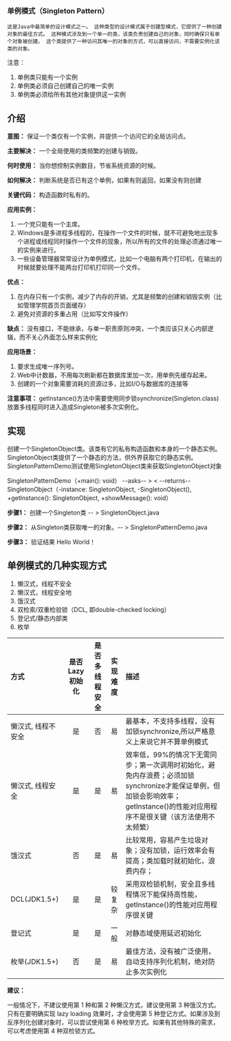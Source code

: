 ### 单例模式（Singleton Pattern）

`这是Java中最简单的设计模式之一。
这种类型的设计模式属于创建型模式，它提供了一种创建对象的最佳方式。
这种模式涉及到一个单一的类，该类负责创建自己的对象，同时确保只有单个对象被创建。
这个类提供了一种访问其唯一的对象的方式，可以直接访问，不需要实例化该类的对象。`

注意：

1. 单例类只能有一个实例
2. 单例类必须自己创建自己的唯一实例
3. 单例类必须给所有其他对象提供这一实例

## 介绍

**意图：** 保证一个类仅有一个实例，并提供一个访问它的全局访问点。

**主要解决：** 一个全局使用的类频繁的创建与销毁。

**何时使用：** 当你想控制实例数目，节省系统资源的时候。

**如何解决：** 判断系统是否已有这个单例，如果有则返回，如果没有则创建

**关键代码：** 构造函数时私有的。

**应用实例：** 

1. 一个党只能有一个主席。
2. Windows是多进程多线程的，在操作一个文件的时候，就不可避免地出现多个进程或线程同时操作一个文件的现象，所以所有的文件的处理必须通过唯一的实例来进行。
3. 一些设备管理器常常设计为单例模式，比如一个电脑有两个打印机，在输出的时候就要处理不能两台打印机打印同一个文件。

**优点：** 

1. 在内存只有一个实例，减少了内存的开销，尤其是频繁的创建和销毁实例（比如管理学院首页页面缓存）
2. 避免对资源的多重占用（比如写文件操作）

**缺点：** 没有接口，不能继承，与单一职责原则冲突，一个类应该只关心内部逻辑，而不关心外面怎么样来实例化

**应用场景：** 

1. 要求生成唯一序列号。
2. Web中计数器，不用每次刷新都在数据库里加一次，用单例先缓存起来。
3. 创建的一个对象需要消耗的资源过多，比如I/O与数据库的连接等

**注意事项：** getInstance()方法中需要使用同步锁synchronize(Singleton.class)放置多线程同时进入造成Singleton被多次实例化。

## 实现

创建一个SingletonObject类。该类有它的私有构造函数和本身的一个静态实例。
SingletonObject类提供了一个静态的方法，供外界获取它的静态实例。
SingletonPatternDemo测试使用SingletonObject类来获取SingletonObject对象

SingletonPatternDemo（+main(): void）
--asks-- >
< --returns--
SingletonObject（-instance: SingletonObject, -SingletonObject(), +getInstance(): SingletonObject, +showMessage(): void）

**步骤1：** 创建一个Singleton类 -- > SingletonObject.java

**步骤2：** 从Singleton类获取唯一的对象。-- > SingletonPatternDemo.java

**步骤3：** 验证结果 Hello World！

## 单例模式的几种实现方式

1. 懒汉式，线程不安全   
2. 懒汉式，线程安全地
3. 饿汉式
4. 双检索/双重检验锁（DCL, 即double-checked locking）
5. 登记式/静态内部类
6. 枚举

| 方式               |    是否Lazy初始化 | 是否多线程安全 | 实现难度 | 描述  |
| :--------          | :--:| :--:| :--:| :-------- |
| 懒汉式, 线程不安全  | 是 |  否 |  易 |  最基本，不支持多线程，没有加锁synchronize,所以严格意义上来说它并不算单例模式 |
| 懒汉式, 线程安全    |   是 |  是 |  易 |  效率低，99%的情况下无需同步；第一次调用时初始化，避免内存浪费；必须加锁synchronize才能保证单例，但加锁会影响效率；getInstance()的性能对应用程序不是很关键（该方法使用不太频繁） |
| 饿汉式             |    否 | 是 | 易 | 比较常用，容易产生垃圾对象；没有加锁，运行效率会有提高；类加载时就初始化，浪费内存； |
| DCL(JDK1.5+)               |    是 | 是 | 较复杂 | 采用双检锁机制，安全且多线程情况下能保持高性能，getInstance()的性能对应用程序很关键 |
| 登记式             |    是 | 是 | 一般 | 对静态域使用延迟初始化 |
| 枚举(JDK1.5+)      |    否 | 是 | 易 | 最佳方法，没有被广泛使用，自动支持序列化机制，绝对防止多次实例化 |

**建议：**

一般情况下，不建议使用第 1 种和第 2 种懒汉方式，建议使用第 3 种饿汉方式。只有在要明确实现 lazy loading 效果时，才会使用第 5 种登记方式。如果涉及到反序列化创建对象时，可以尝试使用第 6 种枚举方式。如果有其他特殊的需求，可以考虑使用第 4 种双检锁方式。
